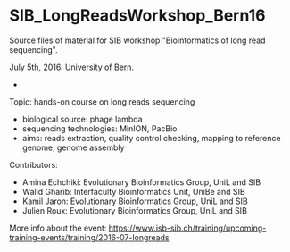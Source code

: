 # SIB_LongReadsWorkshop_Bern16

Source files of material for SIB workshop "Bioinformatics of long read sequencing".

July 5th, 2016. University of Bern. 

-

Topic: hands-on course on long reads sequencing
- biological source: phage lambda
- sequencing technologies: MinION, PacBio
- aims: reads extraction, quality control checking, mapping to reference genome, genome assembly

Contributors: 
- Amina Echchiki: Evolutionary Bioinformatics Group, UniL and SIB
- Walid Gharib: Interfaculty Bioinformatics Unit, UniBe and SIB
- Kamil Jaron: Evolutionary Bioinformatics Group, UniL and SIB
- Julien Roux: Evolutionary Bioinformatics Group, UniL and SIB

More info about the event:
https://www.isb-sib.ch/training/upcoming-training-events/training/2016-07-longreads
